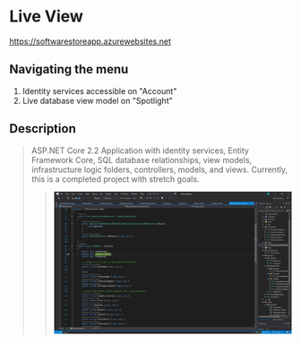 # Live View 
https://softwarestoreapp.azurewebsites.net

## Navigating the menu
1. Identity services accessible on "Account"
2. Live database view model on "Spotlight"

## Description

> ASP.NET Core 2.2 Application with identity services, Entity Framework Core, SQL database relationships, view models, infrastructure logic folders, controllers, models, and views. Currently, this is a completed project with stretch goals.
>> ![Code View](https://github.com/programmingportfolio/Final-Project/blob/master/docs/Code%20View.PNG)
